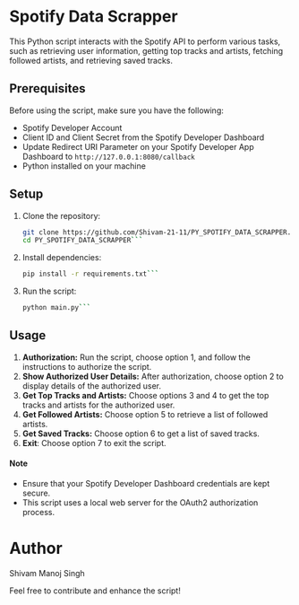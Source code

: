 # Spotify Data Scrapper
This Python script interacts with the Spotify API to perform various tasks, such as retrieving user information, getting top tracks and artists, fetching followed artists, and retrieving saved tracks.
## Prerequisites
Before using the script, make sure you have the following:

- Spotify Developer Account
- Client ID and Client Secret from the Spotify Developer Dashboard
- Update Redirect URI Parameter on your Spotify Developer App Dashboard to `http://127.0.0.1:8080/callback`
- Python installed on your machine

## Setup

1. Clone the repository:

   ```bash
   git clone https://github.com/Shivam-21-11/PY_SPOTIFY_DATA_SCRAPPER.git
   cd PY_SPOTIFY_DATA_SCRAPPER```
   
2. Install dependencies:

   ```bash
   pip install -r requirements.txt```
3. Run the script:

   ```bash
   python main.py```

## Usage

1. **Authorization:** Run the script, choose option 1, and follow the instructions to authorize the script.
2. **Show Authorized User Details:** After authorization, choose option 2 to display details of the authorized user.
3. **Get Top Tracks and Artists:** Choose options 3 and 4 to get the top tracks and artists for the authorized user.
4. **Get Followed Artists:** Choose option 5 to retrieve a list of followed artists.
5. **Get Saved Tracks:** Choose option 6 to get a list of saved tracks.
6. **Exit**: Choose option 7 to exit the script.

#### Note
- Ensure that your Spotify Developer Dashboard credentials are kept secure.
- This script uses a local web server for the OAuth2 authorization process.

# Author
Shivam Manoj Singh

Feel free to contribute and enhance the script!